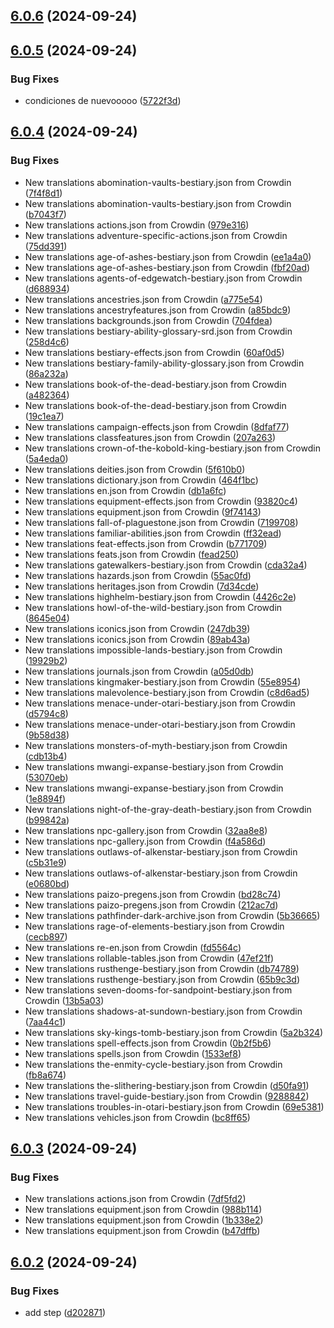 ## [6.0.6](https://github.com/allnnde/pf2e-esp-translation/compare/v6.0.5...v6.0.6) (2024-09-24)



## [6.0.5](https://github.com/allnnde/pf2e-esp-translation/compare/v6.0.4...v6.0.5) (2024-09-24)


### Bug Fixes

* condiciones de nuevooooo ([5722f3d](https://github.com/allnnde/pf2e-esp-translation/commit/5722f3d029cb5ad8a2e0923caad280713d117d3e))



## [6.0.4](https://github.com/allnnde/pf2e-esp-translation/compare/v6.0.3...v6.0.4) (2024-09-24)


### Bug Fixes

* New translations abomination-vaults-bestiary.json from Crowdin ([7f4f8d1](https://github.com/allnnde/pf2e-esp-translation/commit/7f4f8d148195de251e766cf784fb9fd1f9f4f28f))
* New translations abomination-vaults-bestiary.json from Crowdin ([b7043f7](https://github.com/allnnde/pf2e-esp-translation/commit/b7043f7101881661eb6cff98a3e9c20e88803323))
* New translations actions.json from Crowdin ([979e316](https://github.com/allnnde/pf2e-esp-translation/commit/979e3163011375748e50c2eb0ce3df17bfcda095))
* New translations adventure-specific-actions.json from Crowdin ([75dd391](https://github.com/allnnde/pf2e-esp-translation/commit/75dd391fb814bf8530c7644a226298bb8399ecdd))
* New translations age-of-ashes-bestiary.json from Crowdin ([ee1a4a0](https://github.com/allnnde/pf2e-esp-translation/commit/ee1a4a0fdbe255f755b54815d680e1cf6bf6b375))
* New translations age-of-ashes-bestiary.json from Crowdin ([fbf20ad](https://github.com/allnnde/pf2e-esp-translation/commit/fbf20ad293d7351e493fd9f1e4e5c4111e0d8830))
* New translations agents-of-edgewatch-bestiary.json from Crowdin ([d688934](https://github.com/allnnde/pf2e-esp-translation/commit/d688934ec17f0b56ee9f7240b68df97cc092c65b))
* New translations ancestries.json from Crowdin ([a775e54](https://github.com/allnnde/pf2e-esp-translation/commit/a775e549520575c65c697017ed37aff1c6b7e88f))
* New translations ancestryfeatures.json from Crowdin ([a85bdc9](https://github.com/allnnde/pf2e-esp-translation/commit/a85bdc92ad01926acbf6d0715c8ab48fbc5acd93))
* New translations backgrounds.json from Crowdin ([704fdea](https://github.com/allnnde/pf2e-esp-translation/commit/704fdea825be1bb5aa2641c9333f0fc1db8443c9))
* New translations bestiary-ability-glossary-srd.json from Crowdin ([258d4c6](https://github.com/allnnde/pf2e-esp-translation/commit/258d4c6350c9ddbd7860361c98b9eaf7a004dcae))
* New translations bestiary-effects.json from Crowdin ([60af0d5](https://github.com/allnnde/pf2e-esp-translation/commit/60af0d59c52640b6a81ac58e8d5a2fdcb2ebc50e))
* New translations bestiary-family-ability-glossary.json from Crowdin ([86a232a](https://github.com/allnnde/pf2e-esp-translation/commit/86a232a06d8cc50e5d596be1b5866553e08a697f))
* New translations book-of-the-dead-bestiary.json from Crowdin ([a482364](https://github.com/allnnde/pf2e-esp-translation/commit/a482364639894905422be85dbda598987b72075e))
* New translations book-of-the-dead-bestiary.json from Crowdin ([19c1ea7](https://github.com/allnnde/pf2e-esp-translation/commit/19c1ea7dba667536cf18030344c3717fd20a21e0))
* New translations campaign-effects.json from Crowdin ([8dfaf77](https://github.com/allnnde/pf2e-esp-translation/commit/8dfaf777b9a8506f47d2904e41a2cb84a07fac68))
* New translations classfeatures.json from Crowdin ([207a263](https://github.com/allnnde/pf2e-esp-translation/commit/207a263c5471c38f923f44a7472cb63a0c3e1daf))
* New translations crown-of-the-kobold-king-bestiary.json from Crowdin ([5a4eda0](https://github.com/allnnde/pf2e-esp-translation/commit/5a4eda026835afb2603756b88744dc1c2e1239b1))
* New translations deities.json from Crowdin ([5f610b0](https://github.com/allnnde/pf2e-esp-translation/commit/5f610b09f68f1a3fab62f5b96e3802f2ab60ddec))
* New translations dictionary.json from Crowdin ([464f1bc](https://github.com/allnnde/pf2e-esp-translation/commit/464f1bc03cc5ea77d89527fcd2ea4d5a49686c8f))
* New translations en.json from Crowdin ([db1a6fc](https://github.com/allnnde/pf2e-esp-translation/commit/db1a6fc4da98d52df3e7d9092d3139c9758f8a4a))
* New translations equipment-effects.json from Crowdin ([93820c4](https://github.com/allnnde/pf2e-esp-translation/commit/93820c4b50b804a094f2ba2d1f6b2cd39f8c2363))
* New translations equipment.json from Crowdin ([9f74143](https://github.com/allnnde/pf2e-esp-translation/commit/9f7414318f7addf4d01779464062bbf22dea433b))
* New translations fall-of-plaguestone.json from Crowdin ([7199708](https://github.com/allnnde/pf2e-esp-translation/commit/71997086e48e769c61ba4978e62265e8ddbff41a))
* New translations familiar-abilities.json from Crowdin ([ff32ead](https://github.com/allnnde/pf2e-esp-translation/commit/ff32ead3445d16ff041ca5fc8a33a289a01d8292))
* New translations feat-effects.json from Crowdin ([b771709](https://github.com/allnnde/pf2e-esp-translation/commit/b771709867a2235b4c49c9d00674d625af6ea783))
* New translations feats.json from Crowdin ([fead250](https://github.com/allnnde/pf2e-esp-translation/commit/fead250f96493230ff1a60fce68a030d8b0e64e7))
* New translations gatewalkers-bestiary.json from Crowdin ([cda32a4](https://github.com/allnnde/pf2e-esp-translation/commit/cda32a42a59685557c768818e4ebb6f0a6b81156))
* New translations hazards.json from Crowdin ([55ac0fd](https://github.com/allnnde/pf2e-esp-translation/commit/55ac0fda844a89f03ec23dbd305c96c4cff8af79))
* New translations heritages.json from Crowdin ([7d34cde](https://github.com/allnnde/pf2e-esp-translation/commit/7d34cdee1c41b6cf3ed4963009721eb411048085))
* New translations highhelm-bestiary.json from Crowdin ([4426c2e](https://github.com/allnnde/pf2e-esp-translation/commit/4426c2e085237ad54ce9296022418ec71fd6cd18))
* New translations howl-of-the-wild-bestiary.json from Crowdin ([8645e04](https://github.com/allnnde/pf2e-esp-translation/commit/8645e0400b533e03c925e5d99b529c28cb5bef5e))
* New translations iconics.json from Crowdin ([247db39](https://github.com/allnnde/pf2e-esp-translation/commit/247db39a734155a3b1dc5aab25b7c96dbcf85b9d))
* New translations iconics.json from Crowdin ([89ab43a](https://github.com/allnnde/pf2e-esp-translation/commit/89ab43a3218d033082ac426ab1c19a2540b4ae03))
* New translations impossible-lands-bestiary.json from Crowdin ([19929b2](https://github.com/allnnde/pf2e-esp-translation/commit/19929b29d45f5ce2e46becb184a8537a6f1c09c8))
* New translations journals.json from Crowdin ([a05d0db](https://github.com/allnnde/pf2e-esp-translation/commit/a05d0db69525a0fc0e572356080f28a39eff7f0a))
* New translations kingmaker-bestiary.json from Crowdin ([55e8954](https://github.com/allnnde/pf2e-esp-translation/commit/55e8954592ba088c4700fc381b0c4a6c6b0d228a))
* New translations malevolence-bestiary.json from Crowdin ([c8d6ad5](https://github.com/allnnde/pf2e-esp-translation/commit/c8d6ad5540ceee37ffeab26ec54ca39afdddf838))
* New translations menace-under-otari-bestiary.json from Crowdin ([d5794c8](https://github.com/allnnde/pf2e-esp-translation/commit/d5794c838bc1c6f98fecadbb59e7f6f9eab5cdc5))
* New translations menace-under-otari-bestiary.json from Crowdin ([9b58d38](https://github.com/allnnde/pf2e-esp-translation/commit/9b58d38f623664bfea58af7275ec1c34ca8066e6))
* New translations monsters-of-myth-bestiary.json from Crowdin ([cdb13b4](https://github.com/allnnde/pf2e-esp-translation/commit/cdb13b4691805f798da375528460d652ac901cfd))
* New translations mwangi-expanse-bestiary.json from Crowdin ([53070eb](https://github.com/allnnde/pf2e-esp-translation/commit/53070ebb4f78506ca3527fced668a10f5ea648dc))
* New translations mwangi-expanse-bestiary.json from Crowdin ([1e8894f](https://github.com/allnnde/pf2e-esp-translation/commit/1e8894f13512bf125e6fc44c25f9a06044684d2c))
* New translations night-of-the-gray-death-bestiary.json from Crowdin ([b99842a](https://github.com/allnnde/pf2e-esp-translation/commit/b99842a431ce06edf430aeb6dd9b8413efa74981))
* New translations npc-gallery.json from Crowdin ([32aa8e8](https://github.com/allnnde/pf2e-esp-translation/commit/32aa8e86c7c0b5663bebf53fac576eb39cda284a))
* New translations npc-gallery.json from Crowdin ([f4a586d](https://github.com/allnnde/pf2e-esp-translation/commit/f4a586dc0ee96c3d8bc71b11ad8ce861a407cc1e))
* New translations outlaws-of-alkenstar-bestiary.json from Crowdin ([c5b31e9](https://github.com/allnnde/pf2e-esp-translation/commit/c5b31e97c8956f7c77840496885b9694afe41d26))
* New translations outlaws-of-alkenstar-bestiary.json from Crowdin ([e0680bd](https://github.com/allnnde/pf2e-esp-translation/commit/e0680bd55f0278e99dbc2b0b4ab01e086cb4ad34))
* New translations paizo-pregens.json from Crowdin ([bd28c74](https://github.com/allnnde/pf2e-esp-translation/commit/bd28c741cece5bf779de8f674dfad65de8ffc791))
* New translations paizo-pregens.json from Crowdin ([212ac7d](https://github.com/allnnde/pf2e-esp-translation/commit/212ac7da8f92ca28ee8606d7513b2e43583f2aa9))
* New translations pathfinder-dark-archive.json from Crowdin ([5b36665](https://github.com/allnnde/pf2e-esp-translation/commit/5b3666575e9d497c6b7f2e56d45e17b3beff42f5))
* New translations rage-of-elements-bestiary.json from Crowdin ([cecb897](https://github.com/allnnde/pf2e-esp-translation/commit/cecb897fb08185a62bb0b3f2b784c0a2ad02b774))
* New translations re-en.json from Crowdin ([fd5564c](https://github.com/allnnde/pf2e-esp-translation/commit/fd5564c4c97054550d6097692a44c51c2388b997))
* New translations rollable-tables.json from Crowdin ([47ef21f](https://github.com/allnnde/pf2e-esp-translation/commit/47ef21f292bea306e5d246d4db4175d7774735ab))
* New translations rusthenge-bestiary.json from Crowdin ([db74789](https://github.com/allnnde/pf2e-esp-translation/commit/db747894058b2da470608e8d0973431d3541cb46))
* New translations rusthenge-bestiary.json from Crowdin ([65b9c3d](https://github.com/allnnde/pf2e-esp-translation/commit/65b9c3d25dbb8e63e9837444fbb6acac0af8bb2e))
* New translations seven-dooms-for-sandpoint-bestiary.json from Crowdin ([13b5a03](https://github.com/allnnde/pf2e-esp-translation/commit/13b5a03c15ab15ce29ca1f3d77e883465525d6ce))
* New translations shadows-at-sundown-bestiary.json from Crowdin ([7aa44c1](https://github.com/allnnde/pf2e-esp-translation/commit/7aa44c16a18a25493d9ba9e3569fa1e59733ea99))
* New translations sky-kings-tomb-bestiary.json from Crowdin ([5a2b324](https://github.com/allnnde/pf2e-esp-translation/commit/5a2b324734bebfbcd0524d65af051ad45f483773))
* New translations spell-effects.json from Crowdin ([0b2f5b6](https://github.com/allnnde/pf2e-esp-translation/commit/0b2f5b69e318d40dd832ac9394bae04529d423a3))
* New translations spells.json from Crowdin ([1533ef8](https://github.com/allnnde/pf2e-esp-translation/commit/1533ef8e441a5dc41ebf154ea8bb8242ea1b1cb4))
* New translations the-enmity-cycle-bestiary.json from Crowdin ([fb8a674](https://github.com/allnnde/pf2e-esp-translation/commit/fb8a674c76751e49ed0ed90332bcc1442fb82d92))
* New translations the-slithering-bestiary.json from Crowdin ([d50fa91](https://github.com/allnnde/pf2e-esp-translation/commit/d50fa9146d54b0b98c03562c3cb12a07a662335e))
* New translations travel-guide-bestiary.json from Crowdin ([9288842](https://github.com/allnnde/pf2e-esp-translation/commit/9288842e163d0981ae4e1def62f66f0afa7af92b))
* New translations troubles-in-otari-bestiary.json from Crowdin ([69e5381](https://github.com/allnnde/pf2e-esp-translation/commit/69e5381e460dd5c411ff00417e4bc5531d58d21d))
* New translations vehicles.json from Crowdin ([bc8ff65](https://github.com/allnnde/pf2e-esp-translation/commit/bc8ff6580ba02484abe54cf276e79b1eb96572eb))



## [6.0.3](https://github.com/allnnde/pf2e-esp-translation/compare/v6.0.2...v6.0.3) (2024-09-24)


### Bug Fixes

* New translations actions.json from Crowdin ([7df5fd2](https://github.com/allnnde/pf2e-esp-translation/commit/7df5fd2030557dfb97b2eeb6d312abc7b188c64d))
* New translations equipment.json from Crowdin ([988b114](https://github.com/allnnde/pf2e-esp-translation/commit/988b1146adff480195221b7ed84070123b7d306d))
* New translations equipment.json from Crowdin ([1b338e2](https://github.com/allnnde/pf2e-esp-translation/commit/1b338e22e679b20bcf469e70de23f958dc02598d))
* New translations equipment.json from Crowdin ([b47dffb](https://github.com/allnnde/pf2e-esp-translation/commit/b47dffb731aabb0b47e9ac23dba847194746f3de))



## [6.0.2](https://github.com/allnnde/pf2e-esp-translation/compare/v6.0.1...v6.0.2) (2024-09-24)


### Bug Fixes

* add step ([d202871](https://github.com/allnnde/pf2e-esp-translation/commit/d2028710abc786bddc60a829aeb01f5f14492c00))



